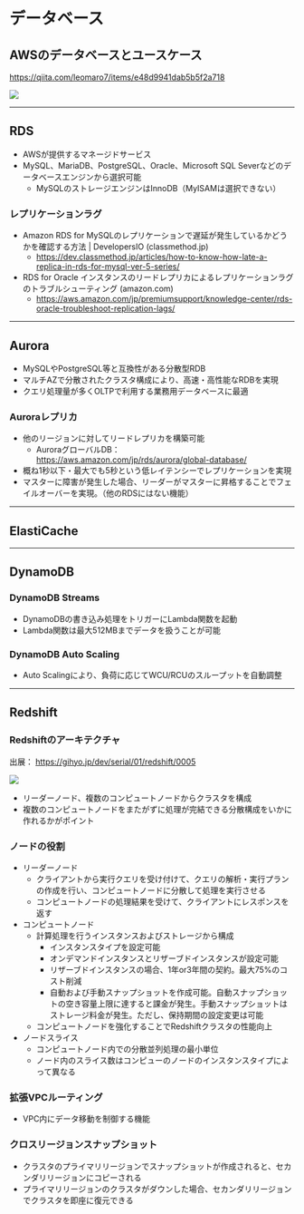 # データベース
## AWSのデータベースとユースケース
https://qiita.com/leomaro7/items/e48d9941dab5b5f2a718

![](https://qiita-user-contents.imgix.net/https%3A%2F%2Fqiita-image-store.s3.ap-northeast-1.amazonaws.com%2F0%2F280929%2F55f5c666-9788-3337-d09e-44dd955d4a9c.png?ixlib=rb-4.0.0&auto=format&gif-q=60&q=75&w=1400&fit=max&s=adc449aef758ec67efd22706d327a87c)

---
## RDS
* AWSが提供するマネージドサービス
* MySQL、MariaDB、PostgreSQL、Oracle、Microsoft SQL Severなどのデータベースエンジンから選択可能
  - MySQLのストレージエンジンはInnoDB（MyISAMは選択できない）

### レプリケーションラグ
* Amazon RDS for MySQLのレプリケーションで遅延が発生しているかどうかを確認する方法 | DevelopersIO (classmethod.jp)
  - https://dev.classmethod.jp/articles/how-to-know-how-late-a-replica-in-rds-for-mysql-ver-5-series/
* RDS for Oracle インスタンスのリードレプリカによるレプリケーションラグのトラブルシューティング (amazon.com)
  - https://aws.amazon.com/jp/premiumsupport/knowledge-center/rds-oracle-troubleshoot-replication-lags/

---
## Aurora
* MySQLやPostgreSQL等と互換性がある分散型RDB
* マルチAZで分散されたクラスタ構成により、高速・高性能なRDBを実現
* クエリ処理量が多くOLTPで利用する業務用データベースに最適

### Auroraレプリカ
* 他のリージョンに対してリードレプリカを構築可能
  + AuroraグローバルDB： https://aws.amazon.com/jp/rds/aurora/global-database/
* 概ね1秒以下・最大でも5秒という低レイテンシーでレプリケーションを実現
* マスターに障害が発生した場合、リーダーがマスターに昇格することでフェイルオーバーを実現。（他のRDSにはない機能）

---
## ElastiCache

---
## DynamoDB

### DynamoDB Streams
* DynamoDBの書き込み処理をトリガーにLambda関数を起動
* Lambda関数は最大512MBまでデータを扱うことが可能

### DynamoDB Auto Scaling
* Auto Scalingにより、負荷に応じてWCU/RCUのスループットを自動調整
---
## Redshift
### Redshiftのアーキテクチャ
出展： https://gihyo.jp/dev/serial/01/redshift/0005

![](https://gihyo.jp/assets/images/dev/serial/01/redshift/0005/thumb/TH400_001.jpg)

* リーダーノード、複数のコンピュートノードからクラスタを構成
* 複数のコンピュートノードをまたがずに処理が完結できる分散構成をいかに作れるかがポイント

### ノードの役割
* リーダーノード
  - クライアントから実行クエリを受け付けて、クエリの解析・実行プランの作成を行い、コンピュートノードに分散して処理を実行させる
  - コンピュートノードの処理結果を受けて、クライアントにレスポンスを返す
* コンピュートノード
  - 計算処理を行うインスタンスおよびストレージから構成
     + インスタンスタイプを設定可能
     + オンデマンドインスタンスとリザーブドインスタンスが設定可能
     + リザーブドインスタンスの場合、1年or3年間の契約。最大75%のコスト削減
     + 自動および手動スナップショットを作成可能。自動スナップショットの空き容量上限に達すると課金が発生。手動スナップショットはストレージ料金が発生。ただし、保持期間の設定変更は可能
  - コンピュートノードを強化することでRedshiftクラスタの性能向上
* ノードスライス
  - コンピュートノード内での分散並列処理の最小単位
  - ノード内のスライス数はコンピューのノードのインスタンスタイプによって異なる

### 拡張VPCルーティング
* VPC内にデータ移動を制御する機能

### クロスリージョンスナップショット
* クラスタのプライマリリージョンでスナップショットが作成されると、セカンダリリージョンにコピーされる
* プライマリリージョンのクラスタがダウンした場合、セカンダリリージョンでクラスタを即座に復元できる

